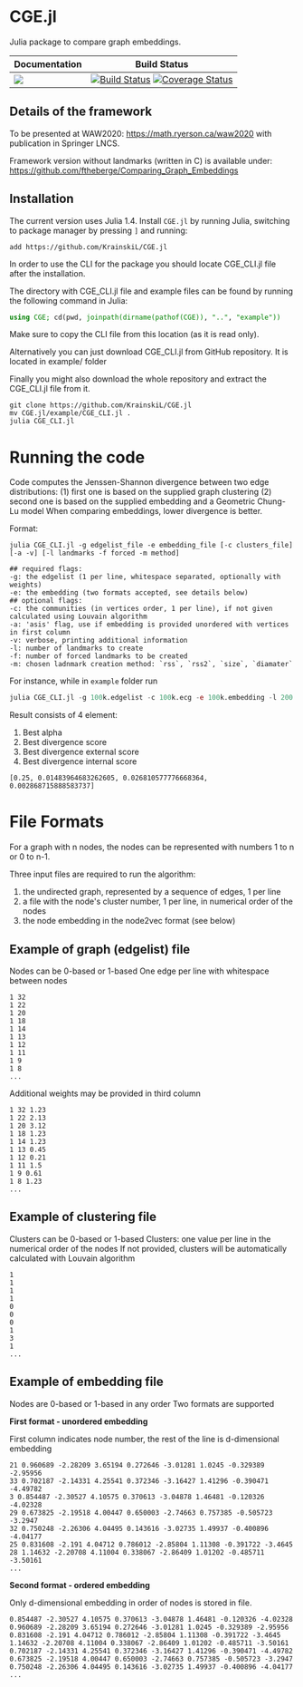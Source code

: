 # CGE.jl
Julia package to compare graph embeddings.

| **Documentation** | **Build Status** |
|---------------|--------------|
|[![][docs-latest-img]][docs-dev-url]| [![Build Status][travis-img]][travis-url]  [![Coverage Status][codecov-img]][codecov-url] <br/>|

[docs-latest-img]: https://img.shields.io/badge/docs-latest-blue.svg
[docs-stable-img]: https://img.shields.io/badge/docs-stable-blue.svg
[docs-dev-url]: https://KrainskiL.github.io/CGE.jl/dev
[docs-stable-url]: https://KrainskiL.github.io/CGE.jl/stable

[travis-img]: https://travis-ci.org/KrainskiL/CGE.jl.svg?branch=master
[travis-url]: https://travis-ci.org/KrainskiL/CGE.jl

[codecov-img]: https://codecov.io/gh/KrainskiL/CGE.jl/branch/master/graph/badge.svg
[codecov-url]: https://codecov.io/gh/KrainskiL/CGE.jl

## Details of the framework

To be presented at WAW2020: https://math.ryerson.ca/waw2020 with publication in Springer LNCS.

Framework version without landmarks (written in C) is available under: https://github.com/ftheberge/Comparing_Graph_Embeddings

## Installation

The current version uses Julia 1.4. Install `CGE.jl` by running Julia, switching to package manager by pressing `]` and running:
```
add https://github.com/KrainskiL/CGE.jl
```

In order to use the CLI for the package you should locate CGE_CLI.jl file after the installation.

The directory with CGE_CLI.jl file and example files can be found by running the following command in Julia:
```julia
using CGE; cd(pwd, joinpath(dirname(pathof(CGE)), "..", "example"))
```
Make sure to copy the CLI file from this location (as it is read only).

Alternatively you can just download CGE_CLI.jl from GitHub repository. It is located in example/ folder

Finally you might also download the whole repository and extract the CGE_CLI.jl file from it.
```shell
git clone https://github.com/KrainskiL/CGE.jl
mv CGE.jl/example/CGE_CLI.jl .
julia CGE_CLI.jl
```

# Running the code

Code computes the Jenssen-Shannon divergence between two edge distributions:
(1) first one is based on the supplied graph clustering
(2) second one is based on the supplied embedding and a Geometric Chung-Lu model
When comparing embeddings, lower divergence is better.

Format:

```
julia CGE_CLI.jl -g edgelist_file -e embedding_file [-c clusters_file] [-a -v] [-l landmarks -f forced -m method]

## required flags:
-g: the edgelist (1 per line, whitespace separated, optionally with weights)
-e: the embedding (two formats accepted, see details below)
## optional flags:
-c: the communities (in vertices order, 1 per line), if not given calculated using Louvain algorithm
-a: 'asis' flag, use if embedding is provided unordered with vertices in first column
-v: verbose, printing additional information
-l: number of landmarks to create
-f: number of forced landmarks to be created
-m: chosen ladnmark creation method: `rss`, `rss2`, `size`, `diamater`
```

For instance, while in `example` folder run

```julia
julia CGE_CLI.jl -g 100k.edgelist -c 100k.ecg -e 100k.embedding -l 200 -f 0 -m diameter
```
Result consists of 4 element:
1. Best alpha
2. Best divergence score
3. Best divergence external score
4. Best divergence internal score
```
[0.25, 0.01483964683262605, 0.026810577776668364, 0.002868715888583737]
```
# File Formats

For a graph with n nodes, the nodes can be represented with numbers 1 to n or 0 to n-1.

Three input files are required to run the algorithm:
1. the undirected graph, represented by a sequence of edges, 1 per line
2. a file with the node's cluster number, 1 per line, in numerical order of the nodes
3. the node embedding in the node2vec format (see below)

## Example of graph (edgelist) file

Nodes can be 0-based or 1-based
One edge per line with whitespace between nodes

```
1 32
1 22
1 20
1 18
1 14
1 13
1 12
1 11
1 9
1 8
...
```

Additional weights may be provided in third column

```
1 32 1.23
1 22 2.13
1 20 3.12
1 18 1.23
1 14 1.23
1 13 0.45
1 12 0.21
1 11 1.5
1 9 0.61
1 8 1.23
...
```

## Example of clustering file

Clusters can be 0-based or 1-based
Clusters: one value per line in the numerical order of the nodes
If not provided, clusters will be automatically calculated with Louvain algorithm

```
1
1
1
1
0
0
0
1
3
1
...
```
## Example of embedding file

Nodes are 0-based or 1-based in any order
Two formats are supported

**First format - unordered embedding**

First column indicates node number, the rest of the line is d-dimensional embedding

```
21 0.960689 -2.28209 3.65194 0.272646 -3.01281 1.0245 -0.329389 -2.95956
33 0.702187 -2.14331 4.25541 0.372346 -3.16427 1.41296 -0.390471 -4.49782
3 0.854487 -2.30527 4.10575 0.370613 -3.04878 1.46481 -0.120326 -4.02328
29 0.673825 -2.19518 4.00447 0.650003 -2.74663 0.757385 -0.505723 -3.2947
32 0.750248 -2.26306 4.04495 0.143616 -3.02735 1.49937 -0.400896 -4.04177
25 0.831608 -2.191 4.04712 0.786012 -2.85804 1.11308 -0.391722 -3.4645
28 1.14632 -2.20708 4.11004 0.338067 -2.86409 1.01202 -0.485711 -3.50161
...
```

**Second format - ordered embedding**

Only d-dimensional embedding in order of nodes is stored in file.
```
0.854487 -2.30527 4.10575 0.370613 -3.04878 1.46481 -0.120326 -4.02328
0.960689 -2.28209 3.65194 0.272646 -3.01281 1.0245 -0.329389 -2.95956
0.831608 -2.191 4.04712 0.786012 -2.85804 1.11308 -0.391722 -3.4645
1.14632 -2.20708 4.11004 0.338067 -2.86409 1.01202 -0.485711 -3.50161
0.702187 -2.14331 4.25541 0.372346 -3.16427 1.41296 -0.390471 -4.49782
0.673825 -2.19518 4.00447 0.650003 -2.74663 0.757385 -0.505723 -3.2947
0.750248 -2.26306 4.04495 0.143616 -3.02735 1.49937 -0.400896 -4.04177
...
```
